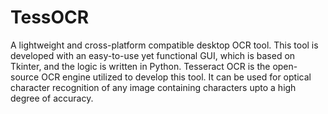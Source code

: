 # TessOCR
A lightweight and cross-platform compatible desktop OCR tool. This tool is developed with an easy-to-use yet functional GUI, which is based on Tkinter, and the logic is written in Python. Tesseract OCR is the open-source OCR engine utilized to develop this tool. It can be used for optical character recognition of any image containing characters upto a high degree of accuracy.
